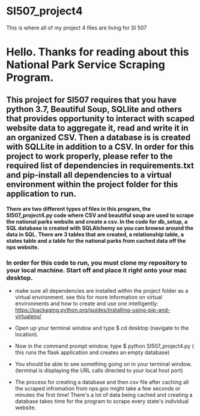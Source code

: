 # SI507_project4
This is where all of my project 4 files are living for SI 507
<h1>Hello. Thanks for reading about this National Park Service Scraping Program.</h1>

<h2>This project for SI507 requires that you have python 3.7, Beautiful Soup, SQLlite and others that provides opportunity to interact with scaped website data to aggregate it, read and write it in an organized CSV. Then a database is is created with SQLLite in addition to a CSV. In order for this project to work properly, please refer to the required list of dependencies in requirements.txt and pip-install all dependencies to a virtual environment within the project folder for this application to run.</h2>

<h4> There are two different types of files in this program, the SI507_project4.py code where CSV and beautiful soup are used to scrape the national parks website and create a csv. In the code for db_setup, a SQL database is created with SQLAlchemy so you can browse around the data in SQL. There are 3 tables that are created, a relationship table, a states table and a table for the national parks from cached data off the nps website.</h3>



<h3>In order for this code to run, you must clone my repository to your local machine. Start off and place it right onto your mac desktop.</h3>

- make sure all dependencies are installed within the project folder as a virtual environment. see this for more information on virtual environments and how to create and use one intelligently: https://packaging.python.org/guides/installing-using-pip-and-virtualenv/ 

- Open up your terminal window and type $ cd desktop (navigate to the location).
- Now in the command prompt window, type $ python SI507_project4.py ( this runs the flask application and creates an empty database)
- You should be able to see something going on in your terminal window. (terminal is displaying the URL calls directed to your local host port)
- The process for creating a database and then csv file after caching all the scraped infromation from nps.gov might take a few seconds or minutes the first time! There's a lot of data being cached and creating a database takes time for the program to scrape every state's individual website.  
